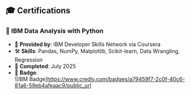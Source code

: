 ## 🎓 Certifications

### 📘 IBM Data Analysis with Python  
- 🏢 **Provided by**: IBM Developer Skills Network via Coursera  
- 🛠 **Skills**: Pandas, NumPy, Matplotlib, Scikit-learn, Data Wrangling, Regression  
- 📅 **Completed**: July 2025  
- 🏅 **Badge**:  
  ![IBM Badge]https://www.credly.com/badges/a79459f7-2c0f-40c6-81a6-59eb4afeaac9/public_url